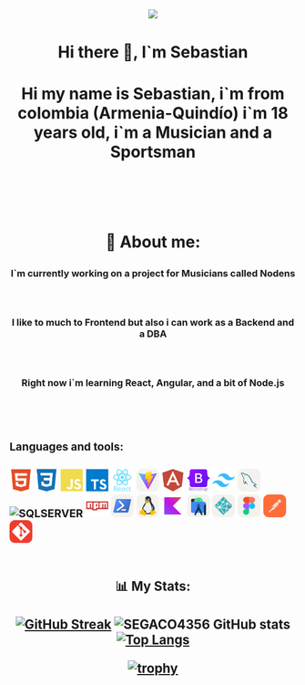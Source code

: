 
<div id="header" align="center" >
<img src="https://media.giphy.com/media/26tn33aiTi1jkl6H6/giphy.gif"  width="400"/>
   <h1> Hi there 👋, I`m Sebastian<h1/>
     <p>Hi my name is Sebastian, i`m from colombia (Armenia-Quindío) i`m 18 years old, i`m a Musician and a Sportsman <p/>
     <br>
    <br>
     <p>💫 About me:<p/>
    <h3>I`m currently working on a project for Musicians called Nodens<h3/>
      <br>
     <h3>I like to much to Frontend but also i can work as a Backend and a DBA <h3/>
       <br>
      <h3>Right now i`m learning React, Angular, and a bit of Node.js<h3/>
<div/>
        <br>
        <br>
<div align="left">
 <h3> Languages and tools:<h3/>
 <div> 
  <img src="https://github.com/devicons/devicon/blob/master/icons/html5/html5-plain.svg"  title="HTML5" alt="HTML" width="40" heigth="40"/>
   <img src="https://github.com/devicons/devicon/blob/master/icons/css3/css3-plain.svg"  title="CSS3" alt="CSS" width="40" heigth="40"/>
   <img src="https://github.com/devicons/devicon/blob/master/icons/javascript/javascript-plain.svg"  title="JAVASCRIPT" alt="JS" width="40" heigth="40"/>
       <img src="https://github.com/devicons/devicon/blob/master/icons/typescript/typescript-original.svg"  title="TYPESCRIPT" alt="TS" width="40" heigth="40"/>
   <img src="https://github.com/devicons/devicon/blob/master/icons/react/react-original-wordmark.svg"  title="REACT" alt="REACT" width="40" heigth="40"/>
      <img src="https://github.com/tandpfun/skill-icons/blob/main/icons/Vite-Light.svg"  title="VITE" alt="VITE" width="40" heigth="40"/>
   <img src="https://github.com/devicons/devicon/blob/master/icons/angularjs/angularjs-plain.svg"  title="ANGULARJS" alt="ANGULAR" width="40" heigth="40"/>
   <img src="https://github.com/devicons/devicon/blob/master/icons/bootstrap/bootstrap-original-wordmark.svg"  title="BOOTSTRAP" alt="BOOTSTRAP" width="40" heigth="40"/>
   <img src="https://github.com/devicons/devicon/blob/master/icons/tailwindcss/tailwindcss-plain.svg"  title="TAILWIND" alt="TAILWIND" width="40" heigth="40"/>
      <img src="https://github.com/tandpfun/skill-icons/blob/main/icons/MySQL-Light.svg"  title="MYSQL" alt="MYSQL" width="40" heigth="40"/>
      <img src="https://user-images.githubusercontent.com/4249331/52232852-e2c4f780-28bd-11e9-835d-1e3cf3e43888.png"  title="SQLSERVER" alt="SQLSERVER" width="40" heigth="40"/>
      <img src="https://github.com/devicons/devicon/blob/master/icons/npm/npm-original-wordmark.svg"  title="NPM" alt="NPM" width="40" heigth="40"/>
        <img src="https://github.com/tandpfun/skill-icons/blob/main/icons/Powershell-Light.svg"  title="POWERSHELL" alt="POWERSHELL" width="40" heigth="40"/>
    <img src="https://github.com/tandpfun/skill-icons/blob/main/icons/Linux-Light.svg"  title="LINUX" alt="LINUX" width="40" heigth="40"/>
     <img src="https://github.com/devicons/devicon/blob/master/icons/kotlin/kotlin-original.svg"  title="KOTLIN" alt="KOTLIN" width="40" heigth="40"/>
    <img src="https://github.com/tandpfun/skill-icons/blob/main/icons/AndroidStudio-Light.svg"  title="ANDROID STUDIO" alt="ANDROID STUDIO" width="40" heigth="40"/>
     <img src="https://github.com/tandpfun/skill-icons/blob/main/icons/Netlify-Light.svg"  title="NETLIFY" alt="NETLIFY" width="40" heigth="40"/>
        <img src="https://github.com/tandpfun/skill-icons/blob/main/icons/Figma-Light.svg"  title="FIGMA" alt="FIGMA" width="40" heigth="40"/>
     <img src="https://github.com/tandpfun/skill-icons/blob/main/icons/Postman.svg"  title="POSTMAN" alt="POSTMAN" width="40" heigth="40"/>
    <img src="https://github.com/tandpfun/skill-icons/blob/main/icons/Git.svg"  title="GIT" alt="GIT" width="40" heigth="40"/>
    
  <div/>
<div/>
  <br>
 
 <div align="center">
 <h3>📊 My Stats:<h3/>
   
   [![GitHub Streak](http://github-readme-streak-stats.herokuapp.com?user=SEGACO4356&theme=dark&hide_border=true)](https://git.io/streak-stats)
   ![SEGACO4356 GitHub stats](https://github-readme-stats.vercel.app/api?username=SEGACO4356&show_icons=true&theme=radical)
   [![Top Langs](https://github-readme-stats.vercel.app/api/top-langs/?username=SEGACO4356&hide_progress=true)](https://github.com/anuraghazra/github-readme-stats)
    
   [![trophy](https://github-profile-trophy.vercel.app/?username=SEGACO4356&theme=onedark)](https://github.com/ryo-ma/github-profile-trophy)
   
  <div/>
   
  
<!--
**SEGACO4356/SEGACO4356** is a ✨ _special_ ✨ repository because its `README.md` (this file) appears on your GitHub profile.

Here are some ideas to get you started:

- 🔭 I’m currently working on ...
- 🌱 I’m currently learning ...
- 👯 I’m looking to collaborate on ...
- 🤔 I’m looking for help with ...
- 💬 Ask me about ...
- 📫 How to reach me: ...
- 😄 Pronouns: ...
- ⚡ Fun fact: ...
-->
